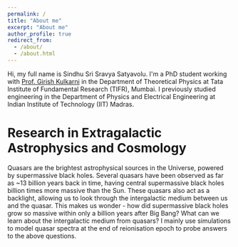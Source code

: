 ```yaml
---
permalink: /
title: "About me"
excerpt: "About me"
author_profile: true
redirect_from: 
  - /about/
  - /about.html
---
```


Hi, my full name is Sindhu Sri Sravya Satyavolu. I'm a PhD student working with [Prof. Girish Kulkarni](https://theory.tifr.res.in/~kulkarni/) in the Department of Theoretical Physics at Tata Institute of Fundamental Research (TIFR), Mumbai. I previously studied engineering in the Department of Physics and Electrical Engineering at Indian Institute of Technology (IIT) Madras.					

Research in Extragalactic Astrophysics and Cosmology
======
Quasars are the brightest astrophysical sources in the Universe, powered by supermassive black holes. Several quasars have been observed as far as ~13 billion years back in time, having central supermassive black holes billion times more massive than the Sun. These quasars also act as a backlight, allowing us to look through the intergalactic medium between us and the quasar. This makes us wonder - how did supermassive black holes grow so massive within only a billion years after Big Bang? What can we learn about the intergalactic medium from quasars? 
I mainly use simulations to model quasar spectra at the end of reionisation epoch to probe answers to the above questions.





